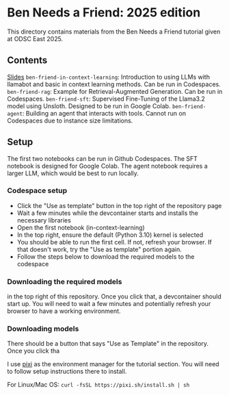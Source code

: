 # Ben Needs a Friend: 2025 edition
This directory contains materials from the Ben Needs a Friend tutorial given at ODSC East 2025.

## Contents
[Slides]()
`ben-friend-in-context-learning`: Introduction to using LLMs with llamabot and basic in context learning methods.  Can be run in Codespaces.
`ben-friend-rag`: Example for Retrieval-Augmented Generation.  Can be run in Codespaces.
`ben-friend-sft`: Supervised Fine-Tuning of the Llama3.2 model using Unsloth.  Designed to be run in Google Colab.
`ben-friend-agent`: Building an agent that interacts with tools.  Cannot run on Codespaces due to instance size limitations.

## Setup
The first two notebooks can be run in Github Codespaces.  The SFT notebook is designed for Google Colab.  The agent notebook requires a larger LLM, which would be best to run locally.

### Codespace setup
* Click the "Use as template" button in the top right of the repository page
* Wait a few minutes while the devcontainer starts and installs the necessary libraries
* Open the first notebook (in-context-learning)
* In the top right, ensure the default (Python 3.10) kernel is selected
* You should be able to run the first cell.  If not, refresh your browser.  If that doesn't work, try the "Use as template" portion again.
* Follow the steps below to download the required models to the codespace

### Downloading the required models


in the top right of this repository.  Once you click that, a devcontainer should start up.  You will need to wait a few minutes and potentially refresh your browser to have a working environment.

### Downloading models




There should be a button that says "Use as Template" in the repository.  Once you click tha

I use [pixi](https://pixi.sh/latest/) as the environment manager for the tutorial section.  You will need to follow setup instructions there to install.

For Linux/Mac OS: `curl -fsSL https://pixi.sh/install.sh | sh`

